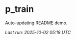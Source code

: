 # p_train

Auto-updating README demo.

<!--START_SECTION:status-->
_Last run: 2025-10-02 05:18 UTC_
<!--END_SECTION:status-->














































































































































































































































































































































































































































































































































































































































































































































































































































































































































































































